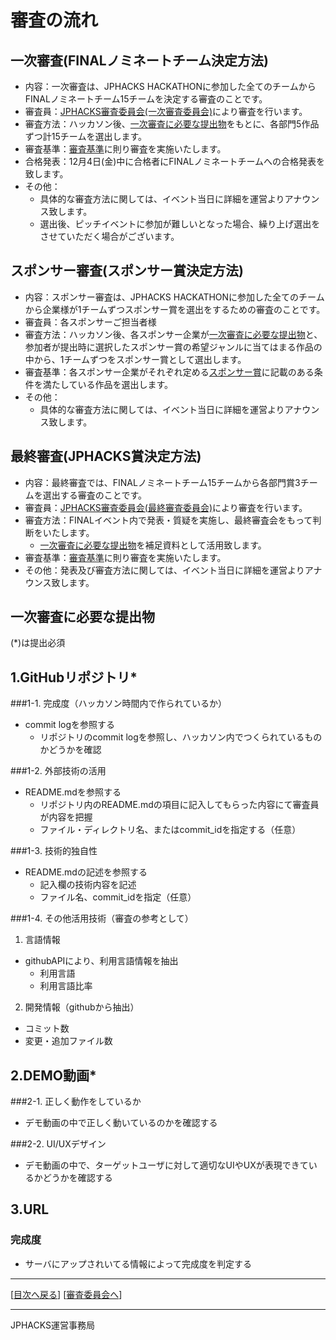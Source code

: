 # 審査の流れ
## 一次審査(FINALノミネートチーム決定方法)
* 内容：一次審査は、JPHACKS HACKATHONに参加した全てのチームからFINALノミネートチーム15チームを決定する審査のことです。
* 審査員：[JPHACKS審査委員会(一次審査委員会)](judges.md)により審査を行います。
* 審査方法：ハッカソン後、[一次審査に必要な提出物](#section1)をもとに、各部門5作品ずつ計15チームを選出します。
* 審査基準：[審査基準](criteria.md)に則り審査を実施いたします。
* 合格発表：12月4日(金)中に合格者にFINALノミネートチームへの合格発表を致します。
* その他：
  * 具体的な審査方法に関しては、イベント当日に詳細を運営よりアナウンス致します。
  * 選出後、ピッチイベントに参加が難しいとなった場合、繰り上げ選出をさせていただく場合がございます。

## スポンサー審査(スポンサー賞決定方法)
* 内容：スポンサー審査は、JPHACKS HACKATHONに参加した全てのチームから企業様が1チームずつスポンサー賞を選出をするための審査のことです。
* 審査員：各スポンサーご担当者様
* 審査方法：ハッカソン後、各スポンサー企業が[一次審査に必要な提出物](#section1)と、参加者が提出時に選択したスポンサー賞の希望ジャンルに当てはまる作品の中から、1チームずつをスポンサー賞として選出します。
* 審査基準：各スポンサー企業がそれぞれ定める[スポンサー賞](sponsor-prize.md)に記載のある条件を満たしている作品を選出します。
* その他：
  * 具体的な審査方法に関しては、イベント当日に詳細を運営よりアナウンス致します。

## 最終審査(JPHACKS賞決定方法)
* 内容：最終審査では、FINALノミネートチーム15チームから各部門賞3チームを選出する審査のことです。
* 審査員：[JPHACKS審査委員会(最終審査委員会)](judges.md)により審査を行います。
* 審査方法：FINALイベント内で発表・質疑を実施し、最終審査会をもって判断をいたします。
  * [一次審査に必要な提出物](#section1)を補足資料として活用致します。
* 審査基準：[審査基準](criteria.md)に則り審査を実施いたします。
* その他：発表及び審査方法に関しては、イベント当日に詳細を運営よりアナウンス致します。

## <a name="section1">一次審査に必要な提出物
(*)は提出必須
## 1.GitHubリポジトリ*
###1-1. 完成度（ハッカソン時間内で作られているか）
- commit logを参照する
  - リポジトリのcommit logを参照し、ハッカソン内でつくられているものかどうかを確認

###1-2. 外部技術の活用
- README.mdを参照する
  - リポジトリ内のREADME.mdの項目に記入してもらった内容にて審査員が内容を把握
  - ファイル・ディレクトリ名、またはcommit_idを指定する（任意）

###1-3. 技術的独自性
- README.mdの記述を参照する
  - 記入欄の技術内容を記述
  - ファイル名、commit_idを指定（任意）

###1-4. その他活用技術（審査の参考として）
1. 言語情報
  - githubAPIにより、利用言語情報を抽出
    - 利用言語
    - 利用言語比率
2. 開発情報（githubから抽出）
  - コミット数
  - 変更・追加ファイル数

## 2.DEMO動画*
###2-1. 正しく動作をしているか
- デモ動画の中で正しく動いているのかを確認する

###2-2. UI/UXデザイン
- デモ動画の中で、ターゲットユーザに対して適切なUIやUXが表現できているかどうかを確認する

## 3.URL
### 完成度
- サーバにアップされいてる情報によって完成度を判定する

--------------
[[目次へ戻る](../README.md)] [[審査委員会へ](judges.md)]

----
JPHACKS運営事務局

